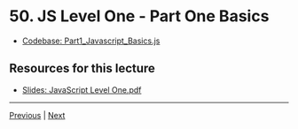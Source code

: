 # 50. JS Level One - Part One Basics

-   [Codebase: Part1_Javascript_Basics.js](../../codebase/python-django/JavaScript_Level_One/Part1_Javascript_Basics.js)


##  Resources for this lecture


-   [Slides: JavaScript Level One.pdf](https://python-ds.s3.us-west-1.amazonaws.com/Python-and-Django-Full-Stack-Web-Developer-Bootcamp/Resources/JavaScript+Level+One.pdf)


---

[Previous](./49_JS-Level-One-Introduction.md) | [Next](./51_JS-Level-One-Part-Two-Connecting-Javascript.md)
